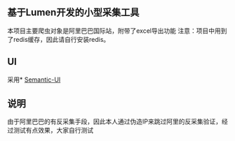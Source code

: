 ## 基于Lumen开发的小型采集工具

本项目主要爬虫对象是阿里巴巴国际站，附带了excel导出功能
注意：项目中用到了redis缓存，因此请自行安装redis。

## UI
采用* [Semantic-UI]

## 说明
由于阿里巴巴的有反采集手段，因此本人通过伪造IP来跳过阿里的反采集验证，经过测试有点效果，大家自行测试

[Semantic-UI]:http://www.semantic-ui.cn/